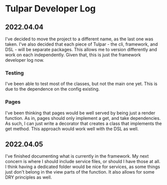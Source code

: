 # Tulpar Developer Log

## 2022.04.04

I've decided to move the project to a different name, as the last one was taken. I've also decided that each piece of Tulpar - the cli, framework, and DSL - will be separate packages. This allows me to version differently and work on each independently. Given that, this is just the framework developer log now.

### Testing
I've been able to test most of the classes, but not the main one yet. This is due to the dependence on the config existing. 

### Pages
I've been thinking that pages would be well served by being just a render function. As in, pages should only implement a get, and take dependencies. As such, I can just write a decorator that creates a class that implements the get method. This approach would work well with the DSL as well.


## 2022.04.05
I've finished documenting what is currently in the framework. My next concern is where I should include service files, or should I have those at all. I think having a dedicated folder would be nice for services, as some things just don't belong in the view parts of the function. It also allows for some DRY principles as well. 